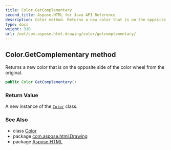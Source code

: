 ```yaml
---
title: Color.GetComplementary
second_title: Aspose.HTML for Java API Reference
description: Color method. Returns a new color that is on the opposite side of the color wheel from the original
type: docs
weight: 310
url: /net/com.aspose.html.drawing/color/getcomplementary/
---
```

## Color.GetComplementary method

Returns a new color that is on the opposite side of the color wheel from the original.

```java
public Color GetComplementary()
```

### Return Value

A new instance of the [`Color`](../) class.

### See Also

* class [Color](../)
* package [com.aspose.html.Drawing](../../color/)
* package [Aspose.HTML](../../../)
